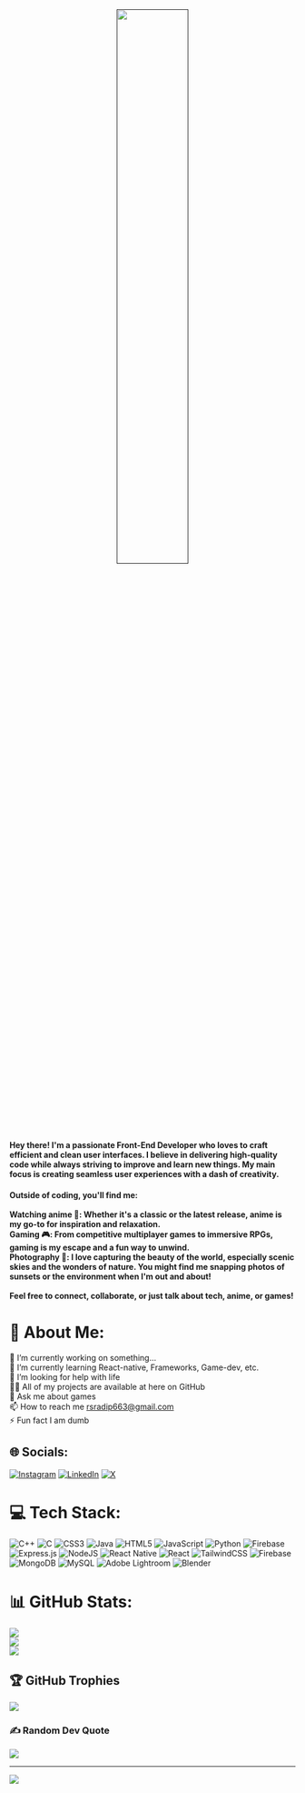 <div align="center">
  <a rel="nofollow" href="">
    <img width="50%" src="https://i.pinimg.com/originals/43/4c/de/434cde5002ef8de61a8e2997264dd3ab.gif">
  </a>
</div>

#
<h4>Hey there! I'm a passionate Front-End Developer who loves to craft efficient and clean user interfaces. I believe in delivering high-quality code while always striving to improve and learn new things. My main focus is creating seamless user experiences with a dash of creativity.</h4>

 <h4>Outside of coding, you'll find me: <br><br> 
  Watching anime 🎌: Whether it's a classic or the latest release, anime is my go-to for inspiration and relaxation.<br>
  Gaming 🎮: From competitive multiplayer games to immersive RPGs, gaming is my escape and a fun way to unwind. <br>
  Photography 📸: I love capturing the beauty of the world, especially scenic skies and the wonders of nature. You might find me snapping photos of sunsets or the environment when I'm out and about! <br><br>
  Feel free to connect, collaborate, or just talk about tech, anime, or games!</h4>


# 💫 About Me:
🔭 I’m currently working on something...<br>🌱 I’m currently learning React-native, Frameworks, Game-dev, etc.<br>🤝 I’m looking for help with life<br>👨‍💻 All of my projects are available at here on GitHub<br>💬 Ask me about games<br>📫 How to reach me rsradip663@gmail.com<br>⚡ Fun fact I am dumb


## 🌐 Socials:
[![Instagram](https://img.shields.io/badge/Instagram-%23E4405F.svg?logo=Instagram&logoColor=white)](https://instagram.com/take.shi_666) [![LinkedIn](https://img.shields.io/badge/LinkedIn-%230077B5.svg?logo=linkedin&logoColor=white)](https://linkedin.com/in/satwik-raj-yadav6) [![X](https://img.shields.io/badge/X-black.svg?logo=X&logoColor=white)](https://x.com/ToThe0blivion) 

# 💻 Tech Stack:
![C++](https://img.shields.io/badge/c++-%2300599C.svg?style=for-the-badge&logo=c%2B%2B&logoColor=white) ![C](https://img.shields.io/badge/c-%2300599C.svg?style=for-the-badge&logo=c&logoColor=white) ![CSS3](https://img.shields.io/badge/css3-%231572B6.svg?style=for-the-badge&logo=css3&logoColor=white) ![Java](https://img.shields.io/badge/java-%23ED8B00.svg?style=for-the-badge&logo=openjdk&logoColor=white) ![HTML5](https://img.shields.io/badge/html5-%23E34F26.svg?style=for-the-badge&logo=html5&logoColor=white) ![JavaScript](https://img.shields.io/badge/javascript-%23323330.svg?style=for-the-badge&logo=javascript&logoColor=%23F7DF1E) ![Python](https://img.shields.io/badge/python-3670A0?style=for-the-badge&logo=python&logoColor=ffdd54) ![Firebase](https://img.shields.io/badge/firebase-%23039BE5.svg?style=for-the-badge&logo=firebase) ![Express.js](https://img.shields.io/badge/express.js-%23404d59.svg?style=for-the-badge&logo=express&logoColor=%2361DAFB) ![NodeJS](https://img.shields.io/badge/node.js-6DA55F?style=for-the-badge&logo=node.js&logoColor=white) ![React Native](https://img.shields.io/badge/react_native-%2320232a.svg?style=for-the-badge&logo=react&logoColor=%2361DAFB) ![React](https://img.shields.io/badge/react-%2320232a.svg?style=for-the-badge&logo=react&logoColor=%2361DAFB) ![TailwindCSS](https://img.shields.io/badge/tailwindcss-%2338B2AC.svg?style=for-the-badge&logo=tailwind-css&logoColor=white) ![Firebase](https://img.shields.io/badge/firebase-a08021?style=for-the-badge&logo=firebase&logoColor=ffcd34) ![MongoDB](https://img.shields.io/badge/MongoDB-%234ea94b.svg?style=for-the-badge&logo=mongodb&logoColor=white) ![MySQL](https://img.shields.io/badge/mysql-4479A1.svg?style=for-the-badge&logo=mysql&logoColor=white) ![Adobe Lightroom](https://img.shields.io/badge/Adobe%20Lightroom-31A8FF.svg?style=for-the-badge&logo=Adobe%20Lightroom&logoColor=white) ![Blender](https://img.shields.io/badge/blender-%23F5792A.svg?style=for-the-badge&logo=blender&logoColor=white)
# 📊 GitHub Stats:
![](https://github-readme-stats.vercel.app/api?username=Sasuke66&theme=dark&hide_border=false&include_all_commits=false&count_private=false)<br/>
![](https://github-readme-streak-stats.herokuapp.com/?user=Sasuke66&theme=dark&hide_border=false)<br/>
![](https://github-readme-stats.vercel.app/api/top-langs/?username=Sasuke66&theme=dark&hide_border=false&include_all_commits=false&count_private=false&layout=compact)

## 🏆 GitHub Trophies
![](https://github-profile-trophy.vercel.app/?username=Sasuke66&theme=radical&no-frame=false&no-bg=true&margin-w=4)

### ✍️ Random Dev Quote
![](https://quotes-github-readme.vercel.app/api?type=horizontal&theme=gruvbox)

---
[![](https://visitcount.itsvg.in/api?id=Sasuke66&icon=4&color=3)](https://visitcount.itsvg.in)

<!-- Proudly created with GPRM ( https://gprm.itsvg.in ) -->
